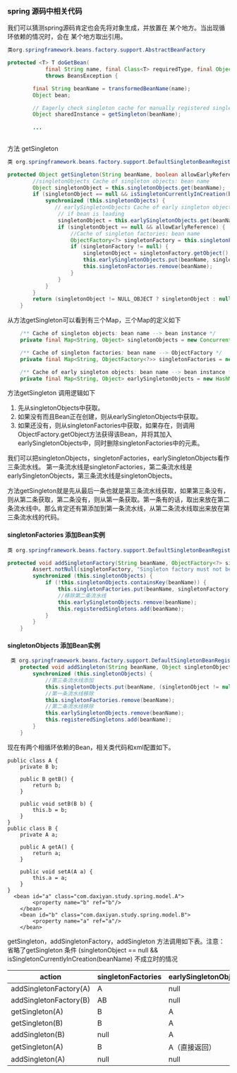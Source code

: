 
### spring 源码中相关代码
我们可以猜测spring源码肯定也会先将对象生成，并放置在 某个地方。当出现循环依赖的情况时，会在 某个地方取出引用。


```java
类org.springframework.beans.factory.support.AbstractBeanFactory 

protected <T> T doGetBean(
			final String name, final Class<T> requiredType, final Object[] args, boolean typeCheckOnly)
			throws BeansException {

		final String beanName = transformedBeanName(name);
		Object bean;

		// Eagerly check singleton cache for manually registered singletons.
		Object sharedInstance = getSingleton(beanName);
		
		...
		
```
方法 getSingleton
```java
类 org.springframework.beans.factory.support.DefaultSingletonBeanRegistry

protected Object getSingleton(String beanName, boolean allowEarlyReference) {
	    //singletonObjects Cache of singleton objects: bean name
		Object singletonObject = this.singletonObjects.get(beanName);
		if (singletonObject == null && isSingletonCurrentlyInCreation(beanName)) {
			synchronized (this.singletonObjects) {
               // earlySingletonObjects Cache of early singleton objects: bean name
                // if bean is loading
				singletonObject = this.earlySingletonObjects.get(beanName);
				if (singletonObject == null && allowEarlyReference) {
				    //Cache of singleton factories: bean name
					ObjectFactory<?> singletonFactory = this.singletonFactories.get(beanName);
					if (singletonFactory != null) {
						singletonObject = singletonFactory.getObject();
						this.earlySingletonObjects.put(beanName, singletonObject);
						this.singletonFactories.remove(beanName);
					}
				}
			}
		}
		return (singletonObject != NULL_OBJECT ? singletonObject : null);
	}
```
从方法getSingleton可以看到有三个Map，三个Map的定义如下
```java
	/** Cache of singleton objects: bean name --> bean instance */
	private final Map<String, Object> singletonObjects = new ConcurrentHashMap<String, Object>(256);

	/** Cache of singleton factories: bean name --> ObjectFactory */
	private final Map<String, ObjectFactory<?>> singletonFactories = new HashMap<String, ObjectFactory<?>>(16);

	/** Cache of early singleton objects: bean name --> bean instance */
	private final Map<String, Object> earlySingletonObjects = new HashMap<String, Object>(16);
```
方法getSingleton 调用逻辑如下
1. 先从singletonObjects中获取。
2. 如果没有而且Bean正在创建，则从earlySingletonObjects中获取。
3. 如果还没有，则从singletonFactories中获取，如果存在，则调用ObjectFactory.getObject方法获得该Bean，并将其加入earlySingletonObjects中，同时删除singletonFactories中的元素。

我们可以把singletonObjects，singletonFactories，earlySingletonObjects看作三条流水线。
第一条流水线是singletonFactories，第二条流水线是earlySingletonObjects，第三条流水线是singletonObjects。

方法getSingleton就是先从最后一条也就是第三条流水线获取，如果第三条没有，则从第二条获取，第二条没有，则从第一条获取。第一条有的话，取出来放在第二条流水线中。那么肯定还有第添加到第一条流水线，从第二条流水线取出来放在第三条流水线的代码。


#### singletonFactories 添加Bean实例
```java
类 org.springframework.beans.factory.support.DefaultSingletonBeanRegistry 

protected void addSingletonFactory(String beanName, ObjectFactory<?> singletonFactory) {
		Assert.notNull(singletonFactory, "Singleton factory must not be null");
		synchronized (this.singletonObjects) {
			if (!this.singletonObjects.containsKey(beanName)) {
				this.singletonFactories.put(beanName, singletonFactory);
				//移除第二条流水线
				this.earlySingletonObjects.remove(beanName);
				this.registeredSingletons.add(beanName);
			}
		}
	}

```

#### singletonObjects 添加Bean实例
```java
 类 org.springframework.beans.factory.support.DefaultSingletonBeanRegistry
	protected void addSingleton(String beanName, Object singletonObject) {
		synchronized (this.singletonObjects) {
		    //第三条流水线添加
			this.singletonObjects.put(beanName, (singletonObject != null ? singletonObject : NULL_OBJECT));
			//第一条流水线移除
			this.singletonFactories.remove(beanName);
			//第二条流水线移除
			this.earlySingletonObjects.remove(beanName);
			this.registeredSingletons.add(beanName);
		}
	}
```
现在有两个相循环依赖的Bean，相关类代码和xml配置如下。
```
public class A {
    private B b;

    public B getB() {
        return b;
    }

    public void setB(B b) {
        this.b = b;
    }
}
public class B {
    private A a;

    public A getA() {
        return a;
    }

    public void setA(A a) {
        this.a = a;
    }
}
  <bean id="a" class="com.daxiyan.study.spring.model.A">
        <property name="b" ref="b"/>
    </bean>
    <bean id="b" class="com.daxiyan.study.spring.model.B">
        <property name="a" ref="a"/>
    </bean>

```
getSingleton，addSingletonFactory，addSingleton  方法调用如下表。注意：
省略了getSingleton 条件 (singletonObject == null && isSingletonCurrentlyInCreation(beanName) 不成立时的情况

action | singletonFactories  | earlySingletonObjects | singletonObjects
---|---|---|---
addSingletonFactory(A)  | A | null | null
addSingletonFactory(B)  | AB | null | null
getSingleton(A) | B | A | null
getSingleton(B) | B | A | null
addSingleton(B) | null | A | B
getSingleton(A) | B | A（直接返回） | null
addSingleton(A) | null | null | AB